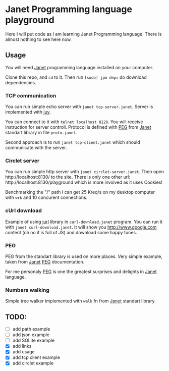 # Janet Programming language playground

Here I will put code as I am learning Janet Programming language. There is 
almost nothing to see here now.

## Usage

You will need [Janet] programming language installed on your computer.

Clone this repo, and `cd` to it. Then run `[sudo] jpm deps` do download 
dependencies.

### TCP communication

You can run simple echo server with `janet tcp-server.janet`. Server is 
implemented with [juv]. 

You can connect to it with `telnet localhost 8120`. You will receive instruction
for server controll. Protocol is defined with [PEG] from [Janet] standart 
library in file `proto.janet`.

Second approach is to run `janet tcp-client.janet` which should communicate with
the server. 

### Circlet server

You can run simple http server with `janet circlet-server.janet`. Then open
http://localhost:8130/ to the site. There is only one other url:
http://localhost:8130/playground which is more involved as it uses Cookies!

Benchmarking the "/" path I can get 25 Kreq/s on my desktop computer with `wrk`
and 10 concurent connections.

### cUrl download

Example of using [jurl] library in `curl-download.janet` program. You can run it
with `janet curl-download.janet`. It will show you http://www.google.com content
(oh no it is full of JS) and download some happy tunes.

### PEG 

PEG from the standart library is used on more places. Very simple example, taken
from [Janet] [PEG] documentation.

For me personaly [PEG] is one the greatest surprises and delights in [Janet] 
language.

### Numbers walking

Simple tree walker implemented with `walk` fn from [Janet] standart library. 


[Janet]: https://janet-lang.org/index.html
[juv]: https://github.com/janet-lang/juv
[circlet]: https://github.com/janet-lang/circlet
[PEG]: https://janet-lang.org/docs/peg.html
[jurl]: https://github.com/sepisoad/jurl

## TODO:
- [ ] add path example
- [ ] add json example
- [ ] add SQLite example
- [x] add links
- [x] add usage
- [x] add tcp client example
- [x] add circlet example
